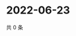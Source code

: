 # 2022-06-23

共 0 条

<!-- BEGIN WEIBO -->
<!-- 最后更新时间 Thu Jun 23 2022 14:20:06 GMT+0800 (China Standard Time) -->

<!-- END WEIBO -->
